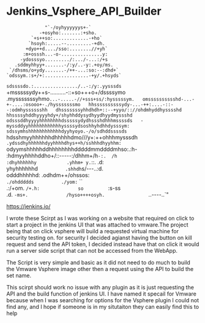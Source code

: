 # Jenkins_Vsphere_API_Builder

                                                  
                  "`-/oyhyyyyyys+-`               
                -+osyho:.......:+sho.             
             `+s++so:.............-+ho`           
            `hsoyh:.....--.........-+dh.          
           +dyo++d..../sso:........//+yh`         
          :m+osssh...-o-...............y:         
         -ydosssyo........./:.../-...:/+s         
       .sddmyhhyy+.......-/:y/..-y:.+oy/ms.       
     `/dhsms/o+ydy.......-/++-...:so:--:dhd+`     
    `odssym.:s+/+:................-+y/.+hsyds`    
   `sdssssdo.:................/..-:/y:.yysssds`   
   +msssssydy++s-..........-::+so+++o+/dssssymo   
  .mysssssssyhmo`...-.....-//+sss+ss/:hysssssym.  
  omsssssssssshd-...-+-....:osooo+-./hysssssssmo  
  hhssssssssssydy-...-++:....-::--:odmhysssssshh  
  dhsssssssyhhdhdh+::--+yyo/:://ohdmhyddhysssshd  
  hhssssyhddhyyyyhdy+/shyhhddysydhyydhyydmyssshd  
  odsssddhyyyyhhhhhhhhdsssssydydhssshdhhhmssssds  
  -myssddyyhhhhhhhhhhhhyssssydsoshhyhdhhdysssym:  
   sdssymhshhhhhhhhhhhhdyyhyoyo.-/o/sdhddssssds   
   `hdsshmyyhhhhhhdhhhhhdmo///y+:++ohhhmysssdh`   
    .ydssdhyhhhhhhdyyhhhhdhys++h/sshhhdhyyhhm:    
     `odyymshhhhhddhhhhhhhhdddddmmddddmhso:.:h-   
       :hdmyyhhhhddho+/::-----:/dhhm+/h`-:.  /h`  
        `:dhyhhhhhhy           .yhhm+ y.`::. .d:  
          yhyhhhhhhd`          .shhdh`s/---..:d.  
          odddhhhhhd:          .odhdm++/ohssos:   
          `./ohddddds          ./yom:`    ``      
               .:/+om.         `/+.h:             
                    so         `:s-ss             
                    .d.        `-ms+.             
                     /hyso++++osyh.               
                       `..----..`"                 
                       
https://jenkins.io/   


I wrote these Scirpt as I was working on a website that required on click to start a project in the 
jenkins UI that was attached to vmware.The project being that on click vsphere will build a 
requested virtual machine for security testing on. for security I decided agianst having the 
button on kill request and send the API token, I decided instead have that on click it would run a
server side script that can not be accessed from the WebApp.


The Script is very simple and basic as it did not need to do much to build the Vmware Vsphere image
other then a request using the API to build the set name. 


This scirpt should work no issue with any plugin as it is just requesting the API and the build function
of jenkins UI. I have named it specail for Vmware because when I was searching for options for the Vsphere
plugin I could not find any, and I hope if someone is in my situtaiton they can easily find this to help
